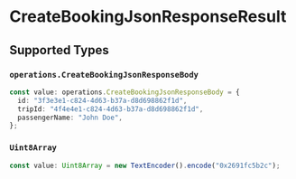 # CreateBookingJsonResponseResult


## Supported Types

### `operations.CreateBookingJsonResponseBody`

```typescript
const value: operations.CreateBookingJsonResponseBody = {
  id: "3f3e3e1-c824-4d63-b37a-d8d698862f1d",
  tripId: "4f4e4e1-c824-4d63-b37a-d8d698862f1d",
  passengerName: "John Doe",
};
```

### `Uint8Array`

```typescript
const value: Uint8Array = new TextEncoder().encode("0x2691fc5b2c");
```

